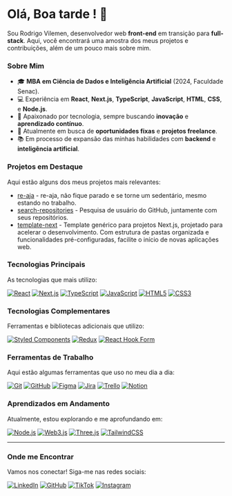 # Olá, <!-- start-greeting --> Boa tarde <!-- end-greeting -->! 👋

Sou Rodrigo Vilemen, desenvolvedor web **front-end** em transição para **full-stack**. Aqui, você encontrará uma amostra dos meus projetos e contribuições, além de um pouco mais sobre mim.

### Sobre Mim

- 🎓 **MBA em Ciência de Dados e Inteligência Artificial** (2024, Faculdade Senac).
- 💻 Experiência em **React**, **Next.js**, **TypeScript**, **JavaScript**, **HTML**, **CSS**, e **Node.js**.
- 🚀 Apaixonado por tecnologia, sempre buscando **inovação** e **aprendizado contínuo**.
- 🔎 Atualmente em busca de **oportunidades fixas** e **projetos freelance**.
- 📚 Em processo de expansão das minhas habilidades com **backend** e **inteligência artificial**.

### Projetos em Destaque

Aqui estão alguns dos meus projetos mais relevantes:

<!-- start-projects -->

- [re-aja](https://github.com/r-vilemen/re-aja) - re-aja, não fique parado e se torne um sedentário, mesmo estando no trabalho.
- [search-repositories](https://github.com/r-vilemen/search-repositories) - Pesquisa de usuário do GitHub, juntamente com seus repositórios.
- [template-next](https://github.com/r-vilemen/template-next) - Template genérico para projetos Next.js, projetado para acelerar o desenvolvimento. Com estrutura de pastas organizada e funcionalidades pré-configuradas, facilite o início de novas aplicações web.
<!-- end-projects -->

### Tecnologias Principais

As tecnologias que mais utilizo:

[![React](https://img.shields.io/badge/React-20232A?style=for-the-badge&logo=react&logoColor=61DAFB)](https://reactjs.org/)
[![Next.js](https://img.shields.io/badge/Next.js-000000?style=for-the-badge&logo=nextdotjs&logoColor=white)](https://nextjs.org/)
[![TypeScript](https://img.shields.io/badge/TypeScript-007ACC?style=for-the-badge&logo=typescript&logoColor=white)](https://www.typescriptlang.org/)
[![JavaScript](https://img.shields.io/badge/JavaScript-323330?style=for-the-badge&logo=javascript&logoColor=F7DF1E)](https://developer.mozilla.org/en-US/docs/Web/JavaScript)
[![HTML5](https://img.shields.io/badge/HTML5-E34F26?style=for-the-badge&logo=html5&logoColor=white)](https://developer.mozilla.org/en-US/docs/Web/HTML)
[![CSS3](https://img.shields.io/badge/CSS3-1572B6?style=for-the-badge&logo=css3&logoColor=white)](https://developer.mozilla.org/en-US/docs/Web/CSS)

### Tecnologias Complementares

Ferramentas e bibliotecas adicionais que utilizo:

[![Styled Components](https://img.shields.io/badge/Styled%20Components-DB7093?style=for-the-badge&logo=styled-components&logoColor=white)](https://styled-components.com/)
[![Redux](https://img.shields.io/badge/Redux-764ABC?style=for-the-badge&logo=redux&logoColor=white)](https://redux.js.org/)
[![React Hook Form](https://img.shields.io/badge/React%20Hook%20Form-EC3D39?style=for-the-badge&logo=react-hook-form&logoColor=white)](https://react-hook-form.com/)

### Ferramentas de Trabalho

Aqui estão algumas ferramentas que uso no meu dia a dia:

[![Git](https://img.shields.io/badge/Git-F05032?style=for-the-badge&logo=git&logoColor=white)](https://git-scm.com/)
[![GitHub](https://img.shields.io/badge/GitHub-181717?style=for-the-badge&logo=github&logoColor=white)](https://github.com/)
[![Figma](https://img.shields.io/badge/Figma-F24E1E?style=for-the-badge&logo=figma&logoColor=white)](https://www.figma.com/)
[![Jira](https://img.shields.io/badge/Jira-0052CC?style=for-the-badge&logo=jira&logoColor=white)](https://www.atlassian.com/software/jira)
[![Trello](https://img.shields.io/badge/Trello-0052CC?style=for-the-badge&logo=trello&logoColor=white)](https://trello.com/)
[![Notion](https://img.shields.io/badge/Notion-000000?style=for-the-badge&logo=notion&logoColor=white)](https://www.notion.so/)

### Aprendizados em Andamento

Atualmente, estou explorando e me aprofundando em:

[![Node.js](https://img.shields.io/badge/Node.js-339933?style=for-the-badge&logo=nodedotjs&logoColor=white)](https://nodejs.org/)
[![Web3.js](https://img.shields.io/badge/Web3.js-F16822?style=for-the-badge&logo=web3.js&logoColor=white)](https://web3js.readthedocs.io/)
[![Three.js](https://img.shields.io/badge/Three.js-000000?style=for-the-badge&logo=three.js&logoColor=white)](https://threejs.org/)
[![TailwindCSS](https://img.shields.io/badge/TailwindCSS-38B2AC?style=for-the-badge&logo=tailwind-css&logoColor=white)](https://tailwindcss.com/)

---

### Onde me Encontrar

Vamos nos conectar! Siga-me nas redes sociais:

[![LinkedIn](https://img.shields.io/badge/LinkedIn-blue?style=for-the-badge&logo=linkedin)](https://www.linkedin.com/in/rodrigo-vilemen/)
[![GitHub](https://img.shields.io/badge/GitHub-black?style=for-the-badge&logo=github)](https://github.com/r-vilemen)
[![TikTok](https://img.shields.io/badge/TikTok-000000?style=for-the-badge&logo=tiktok&logoColor=white)](https://www.tiktok.com/@rvacode)
[![Instagram](https://img.shields.io/badge/Instagram-E4405F?style=for-the-badge&logo=instagram&logoColor=white)](https://www.instagram.com/rvacode)
